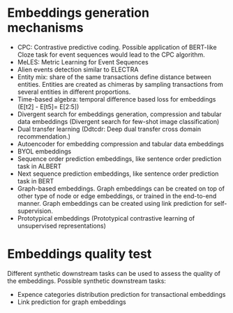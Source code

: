 # Embeddings generation mechanisms


- CPC: Contrastive predictive coding. Possible application of BERT-like Cloze task for event sequences would lead to the CPC algorithm.
- MeLES: Metric Learning for Event Sequences
- Alien events detection similar to ELECTRA
- Entity mix: share of the same transactions define distance between entities. Entities are created as chimeras by sampling transactions from several entities in different proportions.
- Time-based algebra: temporal difference based loss for embeddings (E\[t2\] - E\[t5]= E\[2:5\])
- Divergent search for embeddings generation, compression and tabular data embeddings (Divergent search for few-shot image classification)
- Dual transfer learning (Ddtcdr: Deep dual transfer cross domain recommendation.)
- Autoencoder for embedding compression and tabular data embeddings
- BYOL embeddings
- Sequence order prediction embeddings, like sentence order prediction task in ALBERT
- Next sequence prediction embeddings, like sentence order prediction task in BERT
- Graph-based embeddings. Graph embeddings can be created on top of other type of node or edge embeddings, or trained in the end-to-end manner. Graph embeddings can be created using link prediction for self-supervision.
- Prototypical embeddings (Prototypical contrastive learning of unsupervised representations)

# Embeddings quality test

Different synthetic downstream tasks can be used to assess the quality of the embeddings. Possible synthetic downstream tasks:

- Expence categories distribution prediction for transactional embeddings
- Link prediction for graph embeddings
